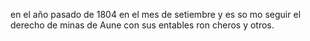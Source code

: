 en el año pasado de 1804 en el mes de setiembre y es so
mo seguir el derecho de minas de Aune con sus entables ron
cheros y otros.